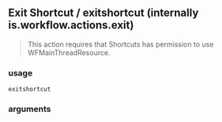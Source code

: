 
## Exit Shortcut / exitshortcut (internally is.workflow.actions.exit)


> This action requires that Shortcuts has permission to use WFMainThreadResource.

### usage
`exitshortcut `

### arguments

